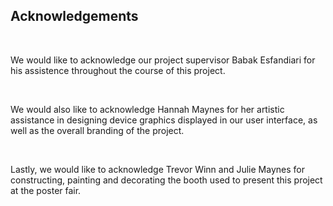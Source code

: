 <div>
    <h2>Acknowledgements</h2>
    <br/>
    <p>
        We would like to acknowledge our project supervisor Babak Esfandiari for his assistence
        throughout the course of this project.
    </p>
    <br/>
    <p>
        We would also like to acknowledge Hannah Maynes for her artistic assistance in designing 
        device graphics displayed in our user interface, as well as the overall branding of the 
        project.
    </p>
    <br/>
    <p>
        Lastly, we would like to acknowledge Trevor Winn and Julie Maynes for constructing,
        painting and decorating the booth used to present this project at the poster fair.
    </p>
</div>

